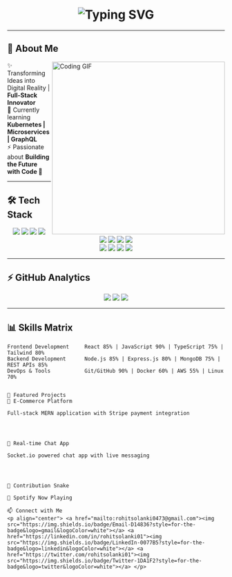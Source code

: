 <!-- Cyberpunk Matrix Inspired GitHub Profile -->
<h1 align="center">
  <img src="https://readme-typing-svg.herokuapp.com?font=Fira+Code&size=30&duration=3000&pause=1000&color=00FF41&center=true&vCenter=true&width=1000&lines=Hi+👋+I'm+Rohit+Solanki;Full-Stack+Architect;MERN+Stack+Wizard+🧙‍♂️;Cloud+Native+Developer+☁️;DevOps+Explorer+🌐" alt="Typing SVG" />
</h1>

---

## 🌟 About Me
<img align="right" alt="Coding GIF" width="400" src="https://media.giphy.com/media/qgQUggAC3Pfv687qPC/giphy.gif" />

✨ Transforming Ideas into Digital Reality | **Full-Stack Innovator**  
🔭 Currently learning **Kubernetes | Microservices | GraphQL**  
⚡ Passionate about **Building the Future with Code 🚀**

---

## 🛠 Tech Stack
<p align="center">
  <!-- Frontend -->
  <img src="https://img.shields.io/badge/React-20232A?style=for-the-badge&logo=react&logoColor=61DAFB" />
  <img src="https://img.shields.io/badge/Next.js-000000?style=for-the-badge&logo=nextdotjs&logoColor=white" />
  <img src="https://img.shields.io/badge/TypeScript-007ACC?style=for-the-badge&logo=typescript&logoColor=white" />
  <img src="https://img.shields.io/badge/Tailwind_CSS-38B2AC?style=for-the-badge&logo=tailwind-css&logoColor=white" />

  <!-- Backend -->
  <br/>
  <img src="https://img.shields.io/badge/Node.js-43853D?style=for-the-badge&logo=node.js&logoColor=white" />
  <img src="https://img.shields.io/badge/Express.js-404D59?style=for-the-badge" />
  <img src="https://img.shields.io/badge/MongoDB-4EA94B?style=for-the-badge&logo=mongodb&logoColor=white" />
  <img src="https://img.shields.io/badge/PostgreSQL-316192?style=for-the-badge&logo=postgresql&logoColor=white" />

  <!-- Tools -->
  <br/>
  <img src="https://img.shields.io/badge/Docker-2496ED?style=for-the-badge&logo=docker&logoColor=white" />
  <img src="https://img.shields.io/badge/AWS-232F3E?style=for-the-badge&logo=amazon-aws&logoColor=white" />
  <img src="https://img.shields.io/badge/Git-F05032?style=for-the-badge&logo=git&logoColor=white" />
  <img src="https://img.shields.io/badge/Linux-FCC624?style=for-the-badge&logo=linux&logoColor=black" />
</p>

---

## ⚡ GitHub Analytics
<p align="center">
  <img src="https://github-readme-stats.vercel.app/api?username=rohitsolanki01&show_icons=true&theme=react&hide_border=true&count_private=true" />
  <img src="https://github-readme-stats.vercel.app/api/top-langs/?username=rohitsolanki01&layout=compact&theme=react&hide_border=true" />
  <img src="https://streak-stats.demolab.com/?user=rohitsolanki01&theme=react&hide_border=true" />
</p>

---

## 📊 Skills Matrix
```text
Frontend Development     React 85% | JavaScript 90% | TypeScript 75% | Tailwind 80%
Backend Development      Node.js 85% | Express.js 80% | MongoDB 75% | REST APIs 85%
DevOps & Tools           Git/GitHub 90% | Docker 60% | AWS 55% | Linux 70%


🚀 Featured Projects
🌟 E-Commerce Platform

Full-stack MERN application with Stripe payment integration




💬 Real-time Chat App

Socket.io powered chat app with live messaging




🐍 Contribution Snake

🎵 Spotify Now Playing

📫 Connect with Me
<p align="center"> <a href="mailto:rohitsolanki0473@gmail.com"><img src="https://img.shields.io/badge/Email-D14836?style=for-the-badge&logo=gmail&logoColor=white"></a> <a href="https://linkedin.com/in/rohitsolanki01"><img src="https://img.shields.io/badge/LinkedIn-0077B5?style=for-the-badge&logo=linkedin&logoColor=white"></a> <a href="https://twitter.com/rohitsolanki01"><img src="https://img.shields.io/badge/Twitter-1DA1F2?style=for-the-badge&logo=twitter&logoColor=white"></a> </p>
